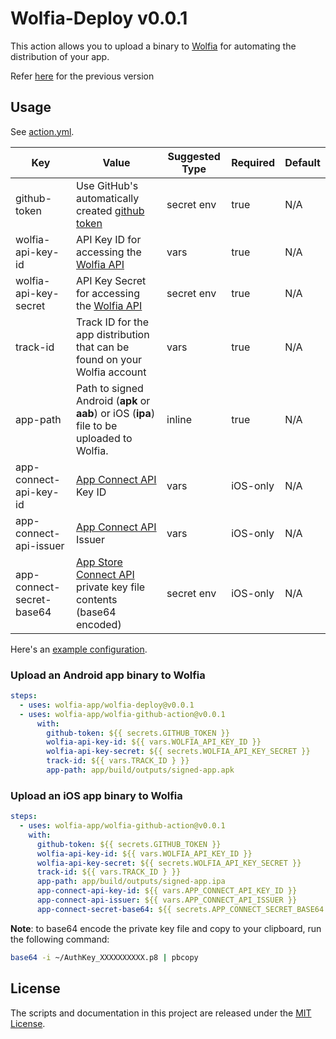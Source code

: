 # Wolfia-Deploy v0.0.1

This action allows you to upload a binary to [Wolfia](https://wolfia.com) for automating the distribution of your app.

Refer [here](https://github.com/actions/wolfia-deploy/tree/releases/) for the previous version

## Usage

See [action.yml](action.yml).

| Key                       | Value                                                                                                                                                                               | Suggested Type | Required | Default |
| ------------------------- | ----------------------------------------------------------------------------------------------------------------------------------------------------------------------------------- | -------------- | -------- | ------- |
| github-token              | Use GitHub's automatically created [github token](https://docs.github.com/en/actions/security-guides/automatic-token-authentication#example-1-passing-the-github_token-as-an-input) | secret env     | true     | N/A     |
| wolfia-api-key-id         | API Key ID for accessing the [Wolfia API](https://wolfia.com/docs/#generate-an-api-key)                                                                                             | vars           | true     | N/A     |
| wolfia-api-key-secret     | API Key Secret for accessing the [Wolfia API](https://wolfia.com/docs/#generate-an-api-key)                                                                                         | secret env     | true     | N/A     |
| track-id                  | Track ID for the app distribution that can be found on your Wolfia account                                                                                                          | vars           | true     | N/A     |
| app-path                  | Path to signed Android (**apk** or **aab**) or iOS (**ipa**) file to be uploaded to Wolfia.                                                                                         | inline         | true     | N/A     |
| app-connect-api-key-id    | [App Connect API](https://developer.apple.com/documentation/appstoreconnectapi/creating_api_keys_for_app_store_connect_api) Key ID                                                  | vars           | iOS-only | N/A     |
| app-connect-api-issuer    | [App Connect API](https://developer.apple.com/documentation/appstoreconnectapi/creating_api_keys_for_app_store_connect_api) Issuer                                                  | vars           | iOS-only | N/A     |
| app-connect-secret-base64 | [App Store Connect API](https://developer.apple.com/documentation/appstoreconnectapi/creating_api_keys_for_app_store_connect_api) private key file contents (base64 encoded)        | secret env     | iOS-only | N/A     |

Here's an [example configuration](.github/workflows/test.yml).

### Upload an Android app binary to Wolfia

```yaml
steps:
  - uses: wolfia-app/wolfia-deploy@v0.0.1
  - uses: wolfia-app/wolfia-github-action@v0.0.1
      with:
        github-token: ${{ secrets.GITHUB_TOKEN }}
        wolfia-api-key-id: ${{ vars.WOLFIA_API_KEY_ID }}
        wolfia-api-key-secret: ${{ secrets.WOLFIA_API_KEY_SECRET }}
        track-id: ${{ vars.TRACK_ID } }}
        app-path: app/build/outputs/signed-app.apk
```

### Upload an iOS app binary to Wolfia

```yaml
steps:
  - uses: wolfia-app/wolfia-github-action@v0.0.1
    with:
      github-token: ${{ secrets.GITHUB_TOKEN }}
      wolfia-api-key-id: ${{ vars.WOLFIA_API_KEY_ID }}
      wolfia-api-key-secret: ${{ secrets.WOLFIA_API_KEY_SECRET }}
      track-id: ${{ vars.TRACK_ID } }}
      app-path: app/build/outputs/signed-app.ipa
      app-connect-api-key-id: ${{ vars.APP_CONNECT_API_KEY_ID }}
      app-connect-api-issuer: ${{ vars.APP_CONNECT_API_ISSUER }}
      app-connect-secret-base64: ${{ secrets.APP_CONNECT_SECRET_BASE64 }}
```

**Note**: to base64 encode the private key file and copy to your clipboard, run the following command:

```bash
base64 -i ~/AuthKey_XXXXXXXXXX.p8 | pbcopy
```

## License

The scripts and documentation in this project are released under the [MIT License](LICENSE).
